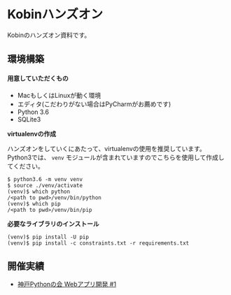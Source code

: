 # Kobinハンズオン

Kobinのハンズオン資料です。

## 環境構築

#### 用意していただくもの

- MacもしくはLinuxが動く環境
- エディタ(こだわりがない場合はPyCharmがお薦めです)
- Python 3.6
- SQLite3


**virtualenvの作成**

ハンズオンをしていくにあたって、virtualenvの使用を推奨しています。
Python3では、 `venv` モジュールが含まれていますのでこちらを使用して作成してください。

```console
$ python3.6 -m venv venv
$ source ./venv/activate
(venv)$ which python
/<path to pwd>/venv/bin/python
(venv)$ which pip
/<path to pwd>/venv/bin/pip
```


**必要なライブラリのインストール**

```console
(venv)$ pip install -U pip
(venv)$ pip install -c constraints.txt -r requirements.txt
```


## 開催実績

- [神戸Pythonの会 Webアプリ開発 #1](https://kobe-python.connpass.com/event/48080/)


